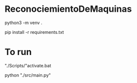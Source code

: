 # ReconociemientoDeMaquinas
python3 -m venv .

pip install -r requirements.txt

# To run
"./Scripts/"activate.bat 

python "./src/main.py"